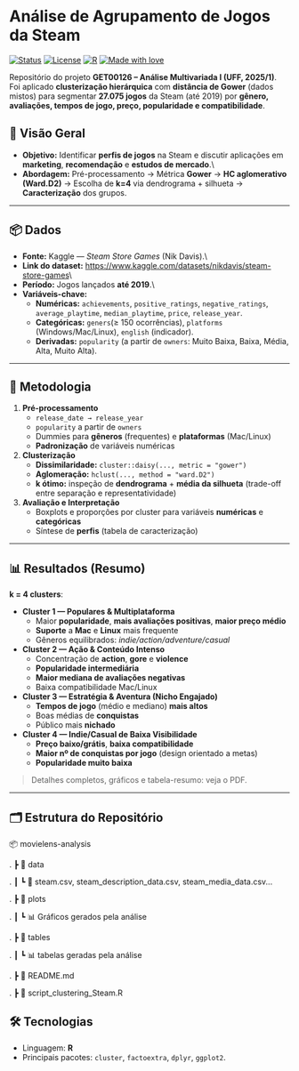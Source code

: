 # Análise de Agrupamento de Jogos da Steam

[![Status](https://img.shields.io/badge/status-concluído-brightgreen.svg)]() [![License](https://img.shields.io/badge/license-MIT-green.svg)]() [![R](https://img.shields.io/badge/R-%3E=4.2.0-276DC3.svg)]() [![Made with love](https://img.shields.io/badge/made%20with-%E2%9D%A4-red.svg)]()

Repositório do projeto **GET00126 – Análise Multivariada I (UFF, 2025/1)**.\
Foi aplicado **clusterização hierárquica** com **distância de Gower** (dados mistos) para segmentar **27.075 jogos** da Steam (até 2019) por **gênero, avaliações, tempos de jogo, preço, popularidade e compatibilidade**.

## 🧭 Visão Geral

-   **Objetivo:** Identificar **perfis de jogos** na Steam e discutir aplicações em **marketing**, **recomendação** e **estudos de mercado**.\
-   **Abordagem:** Pré-processamento → Métrica **Gower** → **HC aglomerativo (Ward.D2)** → Escolha de **k=4** via dendrograma + silhueta → **Caracterização** dos grupos.

------------------------------------------------------------------------

## 📦 Dados

-   **Fonte:** Kaggle — *Steam Store Games* (Nik Davis).\
-   **Link do dataset:** <https://www.kaggle.com/datasets/nikdavis/steam-store-games>\
-   **Período:** Jogos lançados **até 2019**.\
-   **Variáveis-chave:**
    -   **Numéricas:** `achievements`, `positive_ratings`, `negative_ratings`, `average_playtime`, `median_playtime`, `price`, `release_year`.
    -   **Categóricas:** `geners`(≥ 150 ocorrências), `platforms` (Windows/Mac/Linux), `english` (indicador).
    -   **Derivadas:** `popularity` (a partir de `owners`: Muito Baixa, Baixa, Média, Alta, Muito Alta).

------------------------------------------------------------------------

## 🧪 Metodologia

1.  **Pré-processamento**
    -   `release_date → release_year`
    -   `popularity` a partir de `owners`
    -   Dummies para **gêneros** (frequentes) e **plataformas** (Mac/Linux)
    -   **Padronização** de variáveis numéricas
2.  **Clusterização**
    -   **Dissimilaridade:** `cluster::daisy(..., metric = "gower")`
    -   **Aglomeração:** `hclust(..., method = "ward.D2")`
    -   **k ótimo:** inspeção de **dendrograma** + **média da silhueta** (trade-off entre separação e representatividade)
3.  **Avaliação e Interpretação**
    -   Boxplots e proporções por cluster para variáveis **numéricas** e **categóricas**
    -   Síntese de **perfis** (tabela de caracterização)

------------------------------------------------------------------------

## 📊 Resultados (Resumo)

**k = 4 clusters**:

-   **Cluster 1 — Populares & Multiplataforma**
    -   Maior **popularidade**, **mais avaliações positivas**, **maior preço médio**
    -   **Suporte** a **Mac** e **Linux** mais frequente
    -   Gêneros equilibrados: *indie/action/adventure/casual*
-   **Cluster 2 — Ação & Conteúdo Intenso**
    -   Concentração de **action**, **gore** e **violence**
    -   **Popularidade intermediária**
    -   **Maior mediana de avaliações negativas**
    -   Baixa compatibilidade Mac/Linux
-   **Cluster 3 — Estratégia & Aventura (Nicho Engajado)**
    -   **Tempos de jogo** (médio e mediano) **mais altos**
    -   Boas médias de **conquistas**
    -   Público mais **nichado**
-   **Cluster 4 — Indie/Casual de Baixa Visibilidade**
    -   **Preço baixo/grátis**, **baixa compatibilidade**
    -   **Maior nº de conquistas por jogo** (design orientado a metas)
    -   **Popularidade muito baixa**

> Detalhes completos, gráficos e tabela-resumo: veja o PDF.

------------------------------------------------------------------------

## 🗂 Estrutura do Repositório

📦 movielens-analysis

. ┣ 📂 data

. ┃ ┗ 📄 steam.csv, steam_description_data.csv, steam_media_data.csv...

. ┣ 📂 plots

. ┃ ┗ 📊 Gráficos gerados pela análise

. ┣ 📂 tables

. ┃ ┗ 📊 tabelas geradas pela análise

. ┣ 📜 README.md

. ┣ 📜 script_clustering_Steam.R

## 🛠️ Tecnologias

-   Linguagem: **R**
-   Principais pacotes: `cluster`, `factoextra`, `dplyr`, `ggplot2`.

